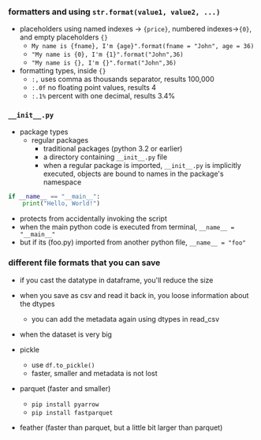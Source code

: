 ### formatters and using `str.format(value1, value2, ...)`
- placeholders using named indexes -> `{price}`, numbered indexes->`{0}`, and empty placeholders `{}`
  - `My name is {fname}, I'm {age}".format(fname = "John", age = 36)`
  - `"My name is {0}, I'm {1}".format("John",36)`
  - `"My name is {}, I'm {}".format("John",36)`
- formatting types, inside `{}`
  - `:,` uses comma as thousands separator, results 100,000
  - `:.0f` no floating point values, results 4
  - `:.1%` percent with one decimal, results 3.4%


### `__init__.py`
  - package types
    - regular packages
      - traditional packages (python 3.2 or earlier)
      - a directory containing `__init__.py` file
      - when a regular package is imported, `__init__.py` is implicitly executed, objects are bound to names in the package's namespace 

```py
if __name__ == "__main__":
    print("Hello, World!")
```
- protects from accidentally invoking the script
- when the main python code is executed from terminal, `__name__ = "__main__"`
- but if its (foo.py) imported from another python file, `__name__ = "foo"`


### different file formats that you can save
- if you cast the datatype in dataframe, you'll reduce the size
- when you save as csv and read it back in, you loose information about the dtypes
  - you can add the metadata again using dtypes in read_csv
- when the dataset is very big
- pickle
  - use `df.to_pickle()`
  - faster, smaller and metadata is not lost

- parquet (faster and smaller)
  - `pip install pyarrow`
  - `pip install fastparquet`

- feather (faster than parquet, but a little bit larger than parquet)